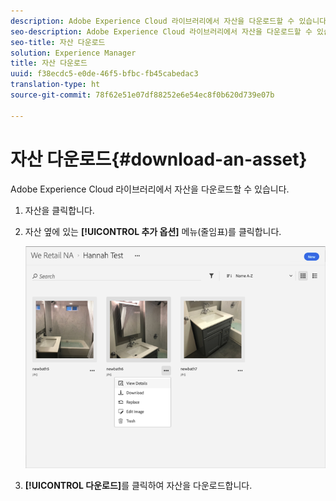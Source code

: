 ```yaml
---
description: Adobe Experience Cloud 라이브러리에서 자산을 다운로드할 수 있습니다.
seo-description: Adobe Experience Cloud 라이브러리에서 자산을 다운로드할 수 있습니다.
seo-title: 자산 다운로드
solution: Experience Manager
title: 자산 다운로드
uuid: f38ecdc5-e0de-46f5-bfbc-fb45cabedac3
translation-type: ht
source-git-commit: 78f62e51e07df88252e6e54ec8f0b620d739e07b

---
```



# 자산 다운로드{#download-an-asset}

Adobe Experience Cloud 라이브러리에서 자산을 다운로드할 수 있습니다.

1. 자산을 클릭합니다.
1. 자산 옆에 있는 **[!UICONTROL 추가 옵션]** 메뉴(줄임표)를 클릭합니다.

   ![](assets/library_asset_options.png)

1. **[!UICONTROL 다운로드]**&#x200B;를 클릭하여 자산을 다운로드합니다.

